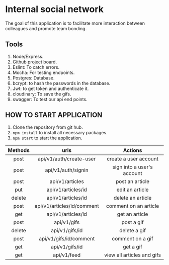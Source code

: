 # Internal social network
The goal of this
application is to facilitate more interaction between colleagues and promote team bonding.

## Tools
1. Node/Express.
1. Github project board.
1. Eslint: To catch errors.
1. Mocha: For testing endpoints.
1. Postgres: Database.
1. bcrypt: to hash the passwords in the database.
1. Jwt: to get token and authenticate it.
1. cloudinary: To save the gifs.
1. swagger: To test our api end points.

## HOW TO START APPLICATION
1. Clone the repository from git hub.
1. `npm install` to install all necessary packages.
1. `npm start` to start the application.


|           Methods             |           urls                          |               Actions                |
|           :-----:             |           :-----:                       |               :-----:                |
|           post                |          api/v1/auth/create-user        |         create a user account        |      
|           post                |          api/v1/auth/signin             |         sign into a user's account   |      
|           post                |          api/v1/articles                |         post an article              |      
|           put                 |          api/v1/articles/id             |         edit an article              |      
|           delete              |          api/v1/articles/id             |         delete an article            |      
|           post                |          api/v1/articles/id/comment     |         comment on an article        |      
|           get                 |          api/v1/articles/id             |         get an article               |      
|           post                |          api/v1/gifs                    |         post a gif                   |      
|           delete              |          api/v1/gifs/id                 |         delete a gif                 |      
|           post                |          api/v1/gifs/id/comment         |         comment on a gif             |      
|           get                 |          api/v1/gifs/id                 |         get a gif                    |      
|           get                 |          api/v1/feed                    |         view all articles and gifs   |      

